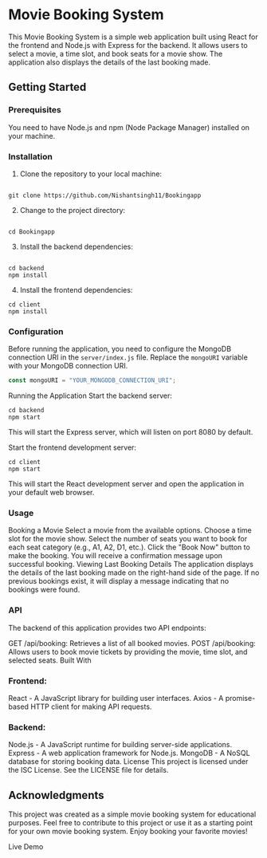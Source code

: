 # Movie Booking System

This Movie Booking System is a simple web application built using React for the frontend and Node.js with Express for the backend. It allows users to select a movie, a time slot, and book seats for a movie show. The application also displays the details of the last booking made.

## Getting Started

### Prerequisites

You need to have Node.js and npm (Node Package Manager) installed on your machine.

### Installation

1. Clone the repository to your local machine:
```shell

git clone https://github.com/Nishantsingh11/Bookingapp
```


2. Change to the project directory:
```shell

cd Bookingapp
```


3. Install the backend dependencies:
```shell

cd backend
npm install
```



4. Install the frontend dependencies:

```shell
cd client
npm install
```



### Configuration

Before running the application, you need to configure the MongoDB connection URI in the `server/index.js` file. Replace the `mongoURI` variable with your MongoDB connection URI.

```javascript
const mongoURI = "YOUR_MONGODB_CONNECTION_URI";
```
Running the Application
Start the backend server:

```shell
cd backend
npm start
```
This will start the Express server, which will listen on port 8080 by default.

Start the frontend development server:

```shell
cd client
npm start
```
This will start the React development server and open the application in your default web browser.

### Usage
Booking a Movie
Select a movie from the available options.
Choose a time slot for the movie show.
Select the number of seats you want to book for each seat category (e.g., A1, A2, D1, etc.).
Click the "Book Now" button to make the booking. You will receive a confirmation message upon successful booking.
Viewing Last Booking Details
The application displays the details of the last booking made on the right-hand side of the page. If no previous bookings exist, it will display a message indicating that no bookings were found.

### API
The backend of this application provides two API endpoints:

GET /api/booking: Retrieves a list of all booked movies.
POST /api/booking: Allows users to book movie tickets by providing the movie, time slot, and selected seats.
Built With
### Frontend:

React - A JavaScript library for building user interfaces.
Axios - A promise-based HTTP client for making API requests.
### Backend:

Node.js - A JavaScript runtime for building server-side applications.
Express - A web application framework for Node.js.
MongoDB - A NoSQL database for storing booking data.
License
This project is licensed under the ISC License. See the LICENSE file for details.

## Acknowledgments
This project was created as a simple movie booking system for educational purposes.
Feel free to contribute to this project or use it as a starting point for your own movie booking system. Enjoy booking your favorite movies!

Live Demo
